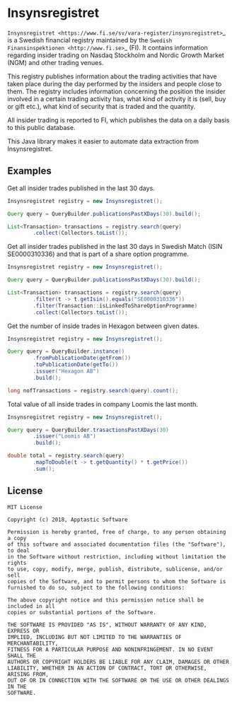 Insynsregistret
===============
`Insynsregistret <https://www.fi.se/sv/vara-register/insynsregistret>`_  is a Swedish financial registry maintained by
the `Swedish Finansinspektionen <http://www.fi.se>`_ (FI). It contains information regarding insider trading on
Nasdaq Stockholm and Nordic Growth Market (NGM) and other trading venues.

This registry publishes information about the trading activities that have taken place during the day performed by
the insiders and people close to them. The registry includes information concerning
the position the insider involved in a certain trading activity has, what kind of activity it is (sell, buy or
gift etc.), what kind of security that is traded and the quantity. 

All insider trading is reported to FI, which publishes the data on a daily basis to this public database.

This Java library makes it easier to automate data extraction from Insynsregistret.

Examples
--------
Get all insider trades published in the last 30 days.

```java
Insynsregistret registry = new Insynsregistret();

Query query = QueryBuilder.publicationsPastXDays(30).build();

List<Transaction> transactions = registry.search(query)
        .collect(Collectors.toList());
```
Get all insider trades published in the last 30 days in Swedish Match (ISIN SE0000310336)
and that is part of a share option programme.

```java
Insynsregistret registry = new Insynsregistret();

Query query = QueryBuilder.publicationsPastXDays(30).build();

List<Transaction> transactions = registry.search(query)
        .filter(t -> t.getIsin().equals("SE0000310336"))
        .filter(Transaction::isLinkedToShareOptionProgramme)
        .collect(Collectors.toList());
```

Get the number of inside trades in Hexagon between given dates.

```java
Insynsregistret registry = new Insynsregistret();

Query query = QueryBuilder.instance()
        .fromPublicationDate(getFrom())
        .toPublicationDate(getTo())
        .issuer("Hexagon AB")
        .build();

long nofTransactions = registry.search(query).count();
```

Total value of all inside trades in company Loomis the last month.

```java
Insynsregistret registry = new Insynsregistret();

Query query = QueryBuilder.trasactionsPastXDays(30)
        .issuer("Loomis AB")
        .build();

double total = registry.search(query)
        .mapToDouble(t -> t.getQuantity() * t.getPrice())
        .sum();
```

License
-------

    MIT License
    
    Copyright (c) 2018, Apptastic Software
    
    Permission is hereby granted, free of charge, to any person obtaining a copy
    of this software and associated documentation files (the "Software"), to deal
    in the Software without restriction, including without limitation the rights
    to use, copy, modify, merge, publish, distribute, sublicense, and/or sell
    copies of the Software, and to permit persons to whom the Software is
    furnished to do so, subject to the following conditions:
    
    The above copyright notice and this permission notice shall be included in all
    copies or substantial portions of the Software.
    
    THE SOFTWARE IS PROVIDED "AS IS", WITHOUT WARRANTY OF ANY KIND, EXPRESS OR
    IMPLIED, INCLUDING BUT NOT LIMITED TO THE WARRANTIES OF MERCHANTABILITY,
    FITNESS FOR A PARTICULAR PURPOSE AND NONINFRINGEMENT. IN NO EVENT SHALL THE
    AUTHORS OR COPYRIGHT HOLDERS BE LIABLE FOR ANY CLAIM, DAMAGES OR OTHER
    LIABILITY, WHETHER IN AN ACTION OF CONTRACT, TORT OR OTHERWISE, ARISING FROM,
    OUT OF OR IN CONNECTION WITH THE SOFTWARE OR THE USE OR OTHER DEALINGS IN THE
    SOFTWARE.
